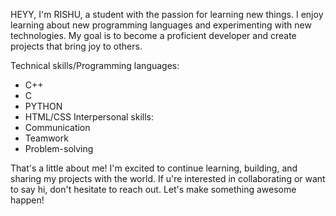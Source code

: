 HEYY,
I'm RISHU, a student with the passion for learning new things.
I enjoy learning about new programming languages and experimenting with new technologies. My goal is to become a proficient developer and create projects that bring joy to others.

Technical skills/Programming languages:
* C++
* C
* PYTHON
* HTML/CSS
Interpersonal skills:
* Communication
* Teamwork
* Problem-solving

That's a little about me! I'm excited to continue learning, building, and sharing my projects with the world. If u're interested in collaborating or want to say hi, don't hesitate to reach out.
Let's make something awesome happen!

